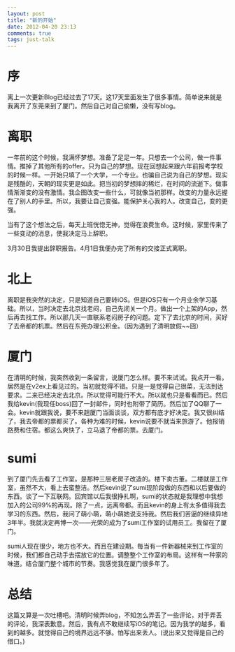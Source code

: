 ```yaml
---
layout: post
title: "新的开始"
date: 2012-04-20 23:13
comments: true
tags: just-talk 
---
```


# 序
离上一次更新Blog已经过去了17天。这17天里面发生了很多事情。简单说来就是我离开了东莞来到了厦门。然后自己对自己偷懒，没有写blog。

<!--more-->

# 离职
一年前的这个时候，我满怀梦想。准备了足足一年。只想去一个公司，做一件事情。推掉了其他所有的offer。只为自己的梦想。现在回想起来跟六年前报考学校的时候一样。一开始只填了一个大学，一个专业。也骗自己说为自己的梦想。现实是残酷的，天朝的现实更是如此。把当初的梦想摔的稀烂，在时间的流逝下。做事情渐渐变的没有激情。我企图改变一些什么，可就像当初那样。改变的力量永远握在了别人的手里。所以，我要让自己变强。能保护关心我的人。改变自己，变的更强。

当有了这个想法之后，每天上班恍惚无神，觉得在浪费生命。这时候，家里传来了一些变动的消息，使我决定马上辞职。

3月30日我提出辞职报告。4月1日我便办完了所有的交接正式离职。

# 北上
离职是我突然的决定，只是知道自己要转iOS。但是iOS只有一个月业余学习基础。所以，当时决定去北京找老闷，自己先闭关一个月。做出一个上架的App，然后再去找工作。所以那几天一直联系老闷房子的问题。定下了去北京的时间，买好了去帝都的机票。然后在东莞办理公积金。（因为遇到了清明放假~~囧）

# 厦门
在清明的时候，我突然收到一条留言，说厦门怎么样。要不来试试。我点开一看。居然是在v2ex上看见过的。当初就觉得不错。只是一是觉得自己很菜，无法到达要求。二来已经决定去北京。所以觉得可能行不大。所以就也只是看看而已。然后我给kevin(我现任boss)回了一封邮件，同时也附带了简历。然后加了QQ聊了一会。kevin就跟我说，要不来趟厦门当面谈谈，双方都有底才好决定。我又很纠结了，我去帝都的票都买了。各种为难的时候，kevin说要不就当来旅游了。他报销路费和住宿。都这么爽快了，立马退了帝都的票。去厦门。

# sumi
到了厦门先去看了工作室。是那种三层老房子改造的。楼下卖古董。二楼就是工作室，虽然不大，看上去蛮整洁。然后kevin说了sumi现阶段做的东西和以后要做的东西。谈了一下互联网。回宾馆以后我很挣扎啊，sumi的状态就是我理想中我想加入的公司99%的再现。除了一点，远离帝都。而且kevin的身上有太多值得我去学习的东西。然后，我问了萌小萌，萌小萌她说支持我。然后我们苦逼的继续异地3年半。我就决定再博一次——光荣的成为了sumi工作室的试用员工。我留在了厦门。

sumi人现在很少，地方也不大。而且在建设期。每当有一件新器械来到工作室的时候，我们都自己动手去摆放它的位置。调整整个工作室的布局。这样有一种家的味道。结合厦门整个城市的节奏。我感觉我在厦门很多年了。


# 总结
这篇又算是一次吐槽吧。清明时候弄blog，不知怎么弄丢了一些评论，对于弄丢的评论，我深表歉意。然后，我有点不敢继续写iOS的笔记。因为我学的越多，看到的越多。就觉得自己的境界远远不够。怕写出来丢人。(说出来又觉得是自己的借口。)

